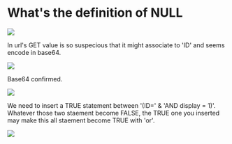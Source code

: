 # **What's the definition of NULL**
![](https://i.imgur.com/7LOn3MZ.png)

In url's GET value is so suspecious that it might associate to 'ID' and seems encode in base64.

![](https://i.imgur.com/PDCi0oe.png)

Base64 confirmed.

![](https://i.imgur.com/ElqAgOA.png)

We need to insert a TRUE statement between '(ID=' & 'AND display = 1)'. Whatever those two staement become FALSE, the TRUE one you inserted may make this all staement become TRUE with 'or'.

![](https://i.imgur.com/1eczBc3.png)






